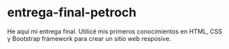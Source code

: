 # entrega-final-petroch
He aquí mi entrega final. Utilicé mis primeros conocimientos en HTML, CSS y Bootstrap framework para crear un sitio web resposive.
